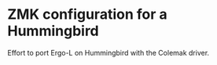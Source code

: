 # ZMK configuration for a Hummingbird

Effort to port Ergo-L on Hummingbird with the Colemak driver.
